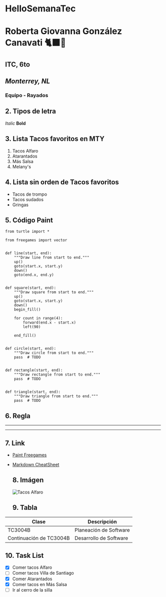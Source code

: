 # **HelloSemanaTec** 
# Roberta Giovanna González Canavati 🐈‍⬛🧋
## ITC, 6to
## *Monterrey, NL*
### Equipo - Rayados 

## 2. Tipos de letra
*Italic*
**Bold**

## 3. Lista Tacos favoritos en MTY
1. Tacos Alfaro
2. Atarantados
3. Más Salsa
4. Melany's

## 4. Lista sin orden de Tacos favoritos
- Tacos de trompo
- Tacos sudados
- Gringas

## 5. Código Paint
```
from turtle import *

from freegames import vector


def line(start, end):
    """Draw line from start to end."""
    up()
    goto(start.x, start.y)
    down()
    goto(end.x, end.y)


def square(start, end):
    """Draw square from start to end."""
    up()
    goto(start.x, start.y)
    down()
    begin_fill()

    for count in range(4):
        forward(end.x - start.x)
        left(90)

    end_fill()


def circle(start, end):
    """Draw circle from start to end."""
    pass  # TODO


def rectangle(start, end):
    """Draw rectangle from start to end."""
    pass  # TODO


def triangle(start, end):
    """Draw triangle from start to end."""
    pass  # TODO
```

## 6. Regla
---
---

## 7. Link
- [Paint Freegames](https://grantjenks.com/docs/freegames/paint.html)
- [Markdown CheatSheet](https://www.markdownguide.org/cheat-sheet/)

  ## 8. Imágen
  ![Tacos Alfaro](https://img.restaurantguru.com/r234-Alfaro-Tacos-al-Carbon-dishes-2022-08.jpg)

  ## 9. Tabla
| Clase | Descripción |
| ----------- | ----------- |
| TC3004B | Planeación de Software |
| Continuación de TC3004B | Desarrollo de Software |

## 10. Task List 
- [x] Comer tacos Alfaro
- [ ] Comer tacos Villa de Santiago
- [x] Comer Atarantados
- [x] Comer tacos en Más Salsa
- [ ] Ir al cerro de la silla
